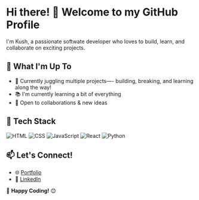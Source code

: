 # Hi there! 👋 Welcome to my GitHub Profile

I'm Kush, a passionate softwate developer who loves to build, learn, and collaborate on exciting projects. 

## 🚀 What I'm Up To  
- 🔨 Currently juggling multiple projects—- building, breaking, and learning along the way!
- 📚 I'm currently learning a bit of everything
- 🤝 Open to collaborations & new ideas  

## 🔧 Tech Stack
![HTML](https://img.shields.io/badge/HTML5-E34F26?style=for-the-badge&logo=html5&logoColor=white)
![CSS](https://img.shields.io/badge/CSS3-1572B6?style=for-the-badge&logo=css3&logoColor=white)
![JavaScript](https://img.shields.io/badge/JavaScript-F7DF1E?style=for-the-badge&logo=javascript&logoColor=black)
![React](https://img.shields.io/badge/React-20232A?style=for-the-badge&logo=react&logoColor=61DAFB)
![Python](https://img.shields.io/badge/Python-3776AB?style=for-the-badge&logo=python&logoColor=white)

## 📫 Let's Connect!  
- 🌐 [Portfolio](https://your-website.com)  
- 💼 [LinkedIn](https://linkedin.com/in/your-profile)  

🚀 **Happy Coding!** 😊
